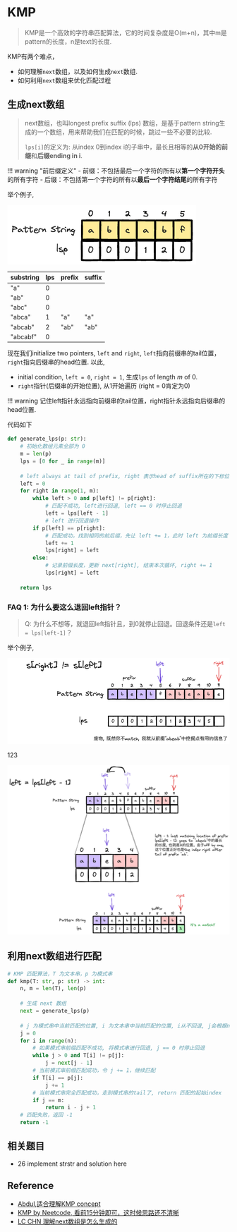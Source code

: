 # KMP

> KMP是一个高效的字符串匹配算法，它的时间复杂度是O(m+n)，其中m是pattern的长度，n是text的长度. 

KMP有两个难点，

- 如何理解`next`数组，以及如何生成`next`数组.
- 如何利用`next`数组来优化匹配过程



## 生成next数组

> next数组，也叫longest prefix suffix (lps) 数组，是基于pattern string生成的一个数组，用来帮助我们在匹配的时候，跳过一些不必要的比较. 
> 
> `lps[i]`的定义为: 从index 0到index i的子串中，最长且相等的**从0开始的前缀**和**后缀ending in i**. 

!!! warning "前后缀定义"
    - 前缀：不包括最后一个字符的所有以**第一个字符开头**的所有字符
    - 后缀：不包括第一个字符的所有以**最后一个字符结尾**的所有字符

举个例子, 

![](./assets/kmp_1.excalidraw.png)

|substring|lps|prefix|suffix|
|-|-|-|-|
|"a"|0|||
|"ab"|0|||
|"abc"|0|||
|"abca"|1|"a"|"a"|
|"abcab"|2|"ab"|"ab"|
|"abcabf"|0|||

现在我们initialize two pointers, `left` and `right`, `left`指向前缀串的tail位置，`right`指向后缀串的head位置. 以此, 

- initial condition, `left = 0`, `right = 1`, 生成`lps` of length $m$ of 0.
- `right`指针(后缀串的开始位置), 从1开始遍历 (right = 0肯定为0)


!!! warning
    记住left指针永远指向前缀串的tail位置，right指针永远指向后缀串的head位置. 


代码如下

```python
def generate_lps(p: str):
    # 初始化数组元素全部为 0
    m = len(p)
    lps = [0 for _ in range(m)]                
    
    # left always at tail of prefix, right 表示head of suffix所在的下标位置
    left = 0                                    
    for right in range(1, m):                   
        while left > 0 and p[left] != p[right]:
            # 匹配不成功, left进行回退, left == 0 时停止回退
            left = lps[left - 1]
            # left 进行回退操作
        if p[left] == p[right]:
            # 匹配成功，找到相同的前后缀，先让 left += 1，此时 left 为前缀长度
            left += 1
            lps[right] = left
        else:
            # 记录前缀长度，更新 next[right], 结束本次循环, right += 1
            lps[right] = left

    return lps
```

### FAQ 1: 为什么要这么退回left指针？

> Q: 为什么不想等，就退回left指针且，到0就停止回退。回退条件还是`left = lps[left-1]`？

举个例子,

![](./assets/kmp_2.excalidraw.png)

123

![](./assets/kmp_3.excalidraw.png)

## 利用next数组进行匹配

```python
# KMP 匹配算法，T 为文本串，p 为模式串
def kmp(T: str, p: str) -> int:
    n, m = len(T), len(p)
    
    # 生成 next 数组
    next = generate_lps(p)                      
    
    # j 为模式串中当前匹配的位置, i 为文本串中当前匹配的位置, i从不回退, j会根据next数组回退
    j = 0
    for i in range(n):
        # 如果模式串前缀匹配不成功, 将模式串进行回退, j == 0 时停止回退
        while j > 0 and T[i] != p[j]:
            j = next[j - 1]
        # 当前模式串前缀匹配成功，令 j += 1，继续匹配
        if T[i] == p[j]:
            j += 1
        # 当前模式串完全匹配成功，走到模式串的tail了, return 匹配的起始index
        if j == m:
            return i - j + 1
    # 匹配失败，返回 -1
    return -1
```


## 相关题目

- 26 implement strstr and solution here

## Reference

- [Abdul,适合理解KMP concept](https://www.youtube.com/watch?v=V5-7GzOfADQ&ab_channel=AbdulBari)
- [KMP by Neetcode, 看前15分钟即可，这时候思路还不清晰](https://www.youtube.com/watch?v=JoF0Z7nVSrA&ab_channel=NeetCode)
- [LC CHN 理解next数组是怎么生成的](https://leetcode.cn/problems/find-the-index-of-the-first-occurrence-in-a-string/solutions/1119642/duo-tu-yu-jing-xiang-jie-kmp-suan-fa-by-w3c9c/)